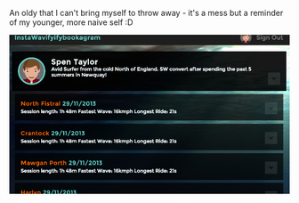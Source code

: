 An oldy that I can't bring myself to throw away - it's a mess but a reminder of my younger, more naive self :D

![Screen shot of the app](/screen-sample.png?raw=true)
